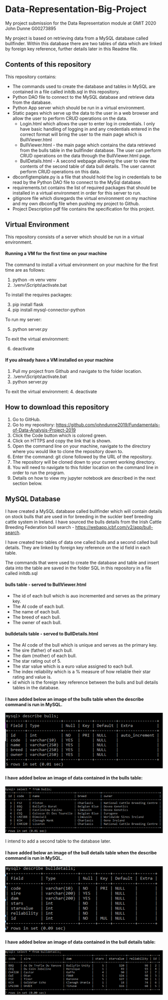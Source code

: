 # Data-Representation-Big-Project
My project submission for the Data Representation module at GMIT 2020
John Dunne G00273895

My project is based on retrieving data from a MySQL database called bullfinder. Within this database there are two tables of data which are linked by foreign key reference, further details later in this Readme file.

## Contents of this repository

This repository contains:

* The commands used to create the database and tables in MySQL are contained in a file called initdb.sql in this repository.
* Python DAO file to connect to the MySQL database and retrieve data from the database.
* Python App server which should be run in a virtual environment.
* Static pages which serve up the data to the user in a web browser and allow the user to perform CRUD operations on the data. 
    * Login.html which allows the user to enter log in credentials. I only have basic handling of logging in and any credentials entered in the correct format will bring the user to the main page which is BullViewer.html
    * BullViewer.html - the main page which contains the data retrieved from the bulls table in the bullfinder database. The user can perform CRUD operations on the data through the BullViewer.html page. 
    * BullDetails.html - A second webpage allowing the user to view the contents of the second table of data bull details. The user cannot perform CRUD operations on this data. 
* dbconfigtemplate.py is a file that should hold the log in credentials to be read by the Python DAO file to connect to the MySql database.
* requirements.txt contains the list of required packages that should be installed in a virtual environment in order for this server to run.
* gitignore file which disregards the virtual environment on my machine and my own dbconfig file when pushing my project to Github.
* Project Description pdf file contains the specification for this project. 

## Virtual Environment 

This repository consists of a server which should be run in a virtual environment.

#### Running a VM for the first time on your machine

The command to  install a virtual environment on your machine for the first time are as follows:

1. python -m venv venv
2. .\venv\Scripts\activate.bat

To install the requires packages:

3. pip install flask
4. pip install mysql-connector-python

To run my server:

5. python server.py

To exit the virtual environment:

6. deactivate

#### If you already have a VM installed on your machine

1. Pull my project from Github and navigate to the folder location.
2. .\venv\Scripts\activate.bat
3. python server.py

To exit the virtual environment:
4. deactivate

## How to download this repository

1. Go to GitHub.
2. Go to my repository: https://github.com/johndunne2019/Fundamentals-of-Data-Analysis-Project-2019
3. Click the Code button which is colored green.
4. Click on HTTPS and copy the link that is shown. 
5. Open the command line on your machine, navigate to the directory where you would like to clone the repository down to.
6. Enter the command: git clone followed by the URL of the repository.
7. The repository will be cloned down to your current working directory. 
8. You will need to navigate to this folder location on the command line in order to run the program.
9. Details on how to view my jupyter notebook are described in the next section below.

## MySQL Database 

I have created a MySQL database called bullfinder which will contain details on stock bulls that are used in for breeding in the suckler beef breeding cattle system in Ireland. I have sourced the bulls details from the Irish Cattle Breeding Federation bull search - https://webapp.icbf.com/v2/app/bull-search. 

I have created two tables of data one called bulls and a second called bull details. They are linked by foreign key reference on the id field in each table.

The commands that were used to create the database and table and insert data into the table are saved in the folder SQL in this repository in a file called initdb.sql

#### bulls table - served to BullViewer.html
* The id of each bull which is auo incremented and serves as the primary key. 
* The AI code of each bull.
* The name of each bull.
* The breed of each bull.
* The owner of each bull.

#### bulldetails table - served to BullDetails.html
* The AI code of the bull which is unique and serves as the primary key.
* The sire (father) of each bull.
* The dam (mother) of each bull.
* The star rating out of 5.
* The star value which is a euro value assigned to each bull.
* The index reliability which is a % measure of how reliable their star rating and value is.
* id which is the foreign key reference between the bulls and bull details tables in the database.

#### I have added below an image of the bulls table when the describe command is run in MySQL.

![describebulls](/images/describebulls.PNG)

#### I have added below an image of data contained in the bulls table:

![describebulls](/images/bulls.PNG)

I intend to add a second table to the database later.

#### I have added below an image of the bull details table when the describe command is run in MySQL.
![describebulls](/images/describebulldetails.PNG)

#### I have added below an image of data contained in the bull details table:
![describebulls](/images/bulldetails.PNG)